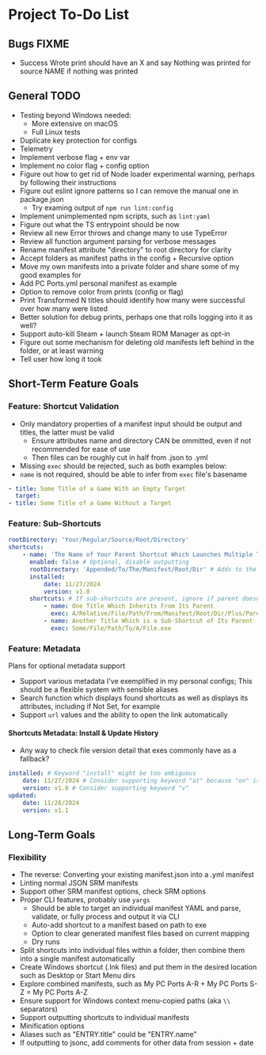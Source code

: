 # Project To-Do List

## Bugs FIXME

- Success Wrote print should have an X and say Nothing was printed for source NAME if nothing was printed

## General TODO

- Testing beyond Windows needed:
    - More extensive on macOS
    - Full Linux tests
- Duplicate key protection for configs
- Telemetry
- Implement verbose flag + env var
- Implement no color flag + config option
- Figure out how to get rid of Node loader experimental warning, perhaps by following their instructions
- Figure out eslint ignore patterns so I can remove the manual one in package.json
    - Try examing output of `npm run lint:config`
- Implement unimplemented npm scripts, such as `lint:yaml`
- Figure out what the TS entrypoint should be now
- Review all new Error throws and change many to use TypeError
- Review all function argument parsing for verbose messages
- Rename manifest attribute "directory" to root directory for clarity
- Accept folders as manifest paths in the config + Recursive option
- Move my own manifests into a private folder and share some of my good examples for
- Add PC Ports.yml personal manifest as example
- Option to remove color from prints (config or flag)
- Print Transformed N titles should identify how many were successful over how many were listed
- Better solution for debug prints, perhaps one that rolls logging into it as well?
- Support auto-kill Steam + launch Steam ROM Manager as opt-in
- Figure out some mechanism for deleting old manifests left behind in the folder, or at least warning
- Tell user how long it took

## Short-Term Feature Goals

### Feature: Shortcut Validation

- Only mandatory properties of a manifest input should be output and titles, the latter must be valid
    - Ensure attributes name and directory CAN be ommitted, even if not recommended for ease of use
    - Then files can be roughly cut in half from .json to .yml
- Missing `exec` should be rejected, such as both examples below:
- `name` is not required, should be able to infer from `exec` file's basename

```yaml
- title: Some Title of a Game With an Empty Target
  target:
- title: Some Title of a Game Without a Target
```

### Feature: Sub-Shortcuts

```yaml
rootDirectory: 'Your/Regular/Source/Root/Directory'
shortcuts:
    - name: 'The Name of Your Parent Shortcut Which Launches Multiple Things'
      enabled: false # Optional, disable outputting
      rootDirectory: 'Appended/To/The/Manifest/Root/Dir' # Adds to the manifest file's root directory if present
      installed:
          date: 11/27/2024
          version: v1.0
      shortcuts: # If sub-shortcuts are present, ignore if parent doesn't have exec field
          - name: One Title Which Inherits From Its Parent
            exec: A/Relative/File/Path/From/Manifest/Root/Dir/Plus/Parent/Shortcut/Root/Dir
          - name: Another Title Which is a Sub-Shortcut of Its Parent
            exec: Some/File/Path/To/A/File.exe
```

### Feature: Metadata

Plans for optional metadata support

- Support various metadata I've exemplified in my personal configs; This should be a flexible system with sensible aliases
- Search function which displays found shortcuts as well as displays its attributes, including if Not Set, for example
- Support `url` values and the ability to open the link automatically

#### Shortcuts Metadata: Install & Update History

- Any way to check file version detail that exes commonly have as a fallback?

```yaml
installed: # Keyword "install" might be too ambiguous
    date: 11/27/2024 # Consider supporting keyword "at" because "on" is taken by yml booleans
    version: v1.0 # Consider supporting keyword "v"
updated:
    date: 11/28/2024
    version: v1.1
```

## Long-Term Goals

### Flexibility

- The reverse: Converting your existing manifest.json into a .yml manifest
- Linting normal JSON SRM manifests
- Support other SRM manifest options, check SRM options
- Proper CLI features, probably use `yargs`
    - Should be able to target an individual manifest YAML and parse, validate, or fully process and output it via CLI
    - Auto-add shortcut to a manifest based on path to exe
    - Option to clear generated manifest files based on current mapping
    - Dry runs
- Split shortcuts into individual files within a folder, then combine them into a single manifest automatically
- Create Windows shortcut (.lnk files) and put them in the desired location such as Desktop or Start Menu dirs
- Explore combined manifests, such as My PC Ports A-R + My PC Ports S-Z = My PC Ports A-Z
- Ensure support for Windows context menu-copied paths (aka `\\` separators)
- Support outputting shortcuts to individual manifests
- Minification options
- Aliases such as "ENTRY.title" could be "ENTRY.name"
- If outputting to jsonc, add comments for other data from session + date
